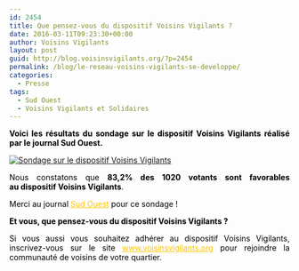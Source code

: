 ```yaml
---
id: 2454
title: Que pensez-vous du dispositif Voisins Vigilants ?
date: 2016-03-11T09:23:30+00:00
author: Voisins Vigilants
layout: post
guid: http://blog.voisinsvigilants.org/?p=2454
permalink: /blog/le-reseau-voisins-vigilants-se-developpe/
categories:
  - Presse
tags:
  - Sud Ouest
  - Voisins Vigilants et Solidaires
---
```

<p style="color: black; text-align: justify;">
  <strong>Voici les résultats du sondage sur le dispositif Voisins Vigilants réalisé par le journal Sud Ouest.</strong>
</p>

<p style="color: #000000;">
  <a href="./../../images/2016/03/1.png"><img class="aligncenter wp-image-2455 " src="./../../images/2016/03/1.png" alt="Sondage sur le dispositif Voisins Vigilants" /></a>
</p>

<p style="color: #000000; text-align: justify;">
  Nous constatons que <strong>83,2% des 1020 votants sont favorables au dispositif Voisins Vigilants</strong>.
</p>

<p style="color: #000000; text-align: justify;">
  Merci au journal <a style="font-weight: inherit; font-style: inherit; color: #fbc400;" href="http://www.sudouest.fr/2016/02/16/un-plan-pour-lutter-contre-la-hausse-des-cambriolages-2274681-2957.php">Sud Ouest</a> pour ce sondage !
</p>

<p style="color: #000000; text-align: justify;">
  <strong style="font-style: inherit;">Et vous, que pensez-vous du dispositif Voisins Vigilants ? </strong>
</p>

<p style="color: #000000; text-align: justify;">
  Si vous aussi vous souhaitez adhérer au dispositif Voisins Vigilants, inscrivez-vous sur le site <a style="font-weight: inherit; font-style: inherit; color: #fbc400;" href="http://www.voisinsvigilants.org/">www.voisinsvigilants.org</a> pour rejoindre la communauté de voisins de votre quartier.
</p>
